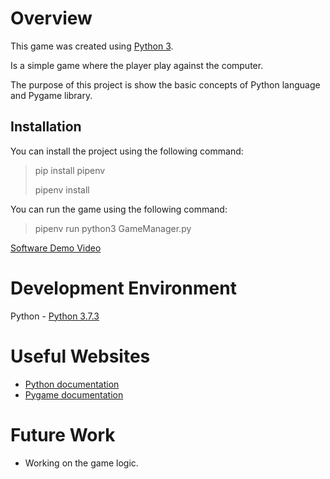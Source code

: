 # Overview

This game was created using [Python 3](https://www.python.org/).

Is a simple game where the player play against the computer.

The purpose of this project is show the basic concepts of Python language and Pygame library.

## Installation

You can install the project using the following command:

> pip install pipenv
>
> pipenv install

You can run the game using the following command:

> pipenv run python3 GameManager.py

[Software Demo Video]()

# Development Environment

Python - [Python 3.7.3](https://www.python.org/downloads/)

# Useful Websites

* [Python documentation](https://docs.python.org/3/tutorial/)
* [Pygame documentation](https://www.pygame.org/docs/)

# Future Work

* Working on the game logic.